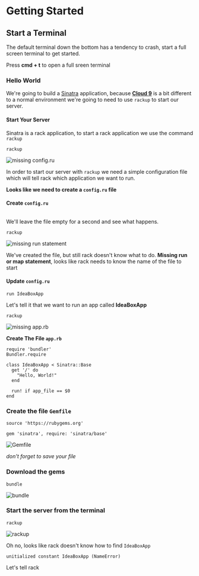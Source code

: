 # Getting Started

## Start a Terminal

The default terminal down the bottom has a tendency to crash, start a full screen terminal to get started.

Press **cmd + t** to open a full sreen terminal

### Hello World

We're going to build a [Sinatra](http://www.sinatrarb.com/) application, because [**Cloud 9**](http://c9.io/) is a
bit different to a normal environment we're going to need to use `rackup` to start our server.

#### Start Your Server

Sinatra is a rack application, to start a rack application we use the command `rackup`

>
```
rackup
```

![missing config.ru](https://cloud.githubusercontent.com/assets/81055/2811881/bac3518c-ce36-11e3-982d-0992e6341e75.png)

In order to start our server with `rackup` we need a simple configuration file which will tell rack which application we want to run.

**Looks like we need to create a `config.ru` file**

#### Create `config.ru`

```
```

We'll leave the file empty for a second and see what happens.

>
```
rackup
```

![missing run statement](https://cloud.githubusercontent.com/assets/81055/2811893/61c9f800-ce37-11e3-982a-bb6c33b14b0e.png)

We've created the file, but still rack doesn't know what to do. **Missing run or map statement**, looks like rack needs to know the name of the file to start

#### Update `config.ru`

```
run IdeaBoxApp
```

Let's tell it that we want to run an app called **IdeaBoxApp**


>
```
rackup
```

![missing app.rb](https://cloud.githubusercontent.com/assets/81055/2811886/1d007514-ce37-11e3-9cb3-d428b8359de2.png)



**Create The File `app.rb`**

```
require 'bundler'
Bundler.require

class IdeaBoxApp < Sinatra::Base
  get '/' do
    "Hello, World!"
  end

  run! if app_file == $0
end
```

### Create the file  `Gemfile`

```
source 'https://rubygems.org'

gem 'sinatra', require: 'sinatra/base'
```

![Gemfile](https://cloud.githubusercontent.com/assets/81055/2811862/4111001a-ce35-11e3-8d97-5e270c70e672.png)

_don't forget to save your file_

### Download the gems

>
```
bundle
```

![bundle](https://cloud.githubusercontent.com/assets/81055/2811859/266025d4-ce35-11e3-8969-c2552278a13f.png)

### Start the server from the terminal

>
```
rackup
```

![rackup](https://cloud.githubusercontent.com/assets/81055/2811865/88f91cf0-ce35-11e3-9abf-8cd78c540de6.png)

Oh no, looks like rack doesn't know how to find `IdeaBoxApp`

```
unitialized constant IdeaBoxApp (NameError)
```

Let's tell rack 
